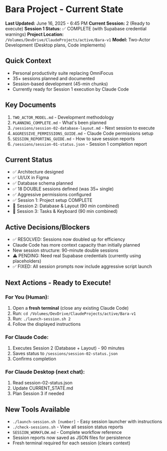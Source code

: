 # Bara Project - Current State

**Last Updated:** June 16, 2025 - 6:45 PM
**Current Session:** 2 (Ready to execute)
**Session 1 Status:** ✅ COMPLETE (with Supabase credential warnings)
**Project Location:** `/Volumes/DevDrive/ClaudeProjects/active/Bara-v1`
**Model:** Two-Actor Development (Desktop plans, Code implements)

## Quick Context
- Personal productivity suite replacing OmniFocus
- 35+ sessions planned and documented
- Session-based development (45-min chunks)
- Currently ready for Session 1 execution by Claude Code

## Key Documents
1. `TWO_ACTOR_MODEL.md` - Development methodology
2. `PLANNING_COMPLETE.md` - What's been planned
3. `/sessions/session-02-database-layout.md` - Next session to execute
4. `AGGRESSIVE_PERMISSIONS_GUIDE.md` - Claude Code permissions setup
5. `SESSION_REPORTING_GUIDE.md` - How to save session reports
6. `/sessions/session-01-status.json` - Session 1 completion report

## Current Status
- ✅ Architecture designed
- ✅ UI/UX in Figma
- ✅ Database schema planned  
- ✅ 18 DOUBLE sessions defined (was 35+ single)
- ✅ Aggressive permissions configured
- ✅ Session 1: Project setup COMPLETE
- 🔲 Session 2: Database & Layout (90 min combined)
- 🔲 Session 3: Tasks & Keyboard (90 min combined)

## Active Decisions/Blockers
- ✅ RESOLVED: Sessions now doubled up for efficiency
- Claude Code has more context capacity than initially planned
- New session structure: 90-minute double sessions
- ⚠️ PENDING: Need real Supabase credentials (currently using placeholders)
- ✅ FIXED: All session prompts now include aggressive script launch

## Next Actions - Ready to Execute!

### For You (Human):
1. Open a **fresh terminal** (close any existing Claude Code)
2. Run: `cd /Volumes/DevDrive/ClaudeProjects/active/Bara-v1`
3. Run: `./launch-session.sh 2`
4. Follow the displayed instructions

### For Claude Code:
1. Executes Session 2 (Database + Layout) - 90 minutes
2. Saves status to `/sessions/session-02-status.json`
3. Confirms completion

### For Claude Desktop (next chat):
1. Read session-02-status.json
2. Update CURRENT_STATE.md
3. Plan Session 3 if needed

## New Tools Available
- `./launch-session.sh [number]` - Easy session launcher with instructions
- `./check-sessions.sh` - View all session status reports
- `SESSION_WORKFLOW.md` - Complete workflow reference
- Session reports now saved as JSON files for persistence
- Fresh terminal required for each session (clears context)
